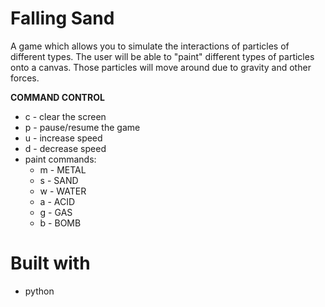 # Falling Sand
A game which allows you to simulate the interactions of particles of different types. The user will be able to "paint" different types of particles onto a canvas. Those particles will move around due to gravity and other forces.

**COMMAND CONTROL**
- c - clear the screen
- p - pause/resume the game
- u - increase speed
- d - decrease speed
- paint commands: 
  - m - METAL
  - s - SAND
  - w - WATER
  - a - ACID
  - g - GAS
  - b - BOMB
  
# Built with
- python
